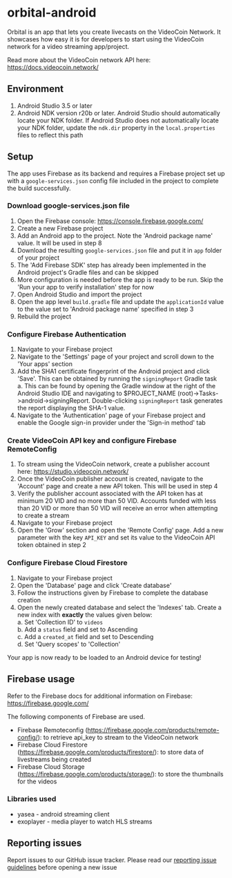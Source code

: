 # orbital-android

Orbital is an app that lets you create livecasts on the VideoCoin Network. It showcases how easy it is for developers to start using the VideoCoin network for a video streaming app/project.

Read more about the VideoCoin network API here: https://docs.videocoin.network/

## Environment
1. Android Studio 3.5 or later
2. Android NDK version r20b or later. Android Studio should automatically locate your NDK folder. If Android Studio does not automatically locate your NDK folder, update the `ndk.dir` property in the `local.properties` files to reflect this path
  
## Setup
The app uses Firebase as its backend and requires a Firebase project set up with a `google-services.json` config file included in the project to complete the build successfully.

### Download google-services.json file
1. Open the Firebase console: https://console.firebase.google.com/
2. Create a new Firebase project
3. Add an Android app to the project. Note the 'Android package name' value. It will be used in step 8
4. Download the resulting `google-services.json` file and put it in `app` folder of your project
5. The 'Add Firebase SDK' step has already been implemented in the Android project's Gradle files and can be skipped
6. More configuration is needed before the app is ready to be run. Skip the 'Run your app to verify installation' step for now
7. Open Android Studio and import the project
8. Open the app level `build.gradle` file and update the `applicationId` value to the value set to 'Android package name' specified in step 3
9. Rebuild the project

### Configure Firebase Authentication
1. Navigate to your Firebase project
2. Navigate to the 'Settings' page of your project and scroll down to the 'Your apps' section
3. Add the SHA1 certificate fingerprint of the Android project and click 'Save'. This can be obtained by running the `signingReport` Gradle task  
    a. This can be found by opening the Gradle window at the right of the Android Studio IDE and navigating to $PROJECT_NAME (root)->Tasks->android->signingReport. Double-clicking `signingReport` task generates the report displaying the SHA-1 value.
4. Navigate to the 'Authentication' page of your Firebase project and enable the Google sign-in provider under the 'Sign-in method' tab

### Create VideoCoin API key and configure Firebase RemoteConfig
1. To stream using the VideoCoin network, create a publisher account here: https://studio.videocoin.network/
2. Once the VideoCoin publisher account is created, navigate to the 'Account' page and create a new API token. This will be used in step 4
3. Verify the publisher account associated with the API token has at minimum 20 VID and no more than 50 VID. Accounts funded with less than 20 VID or more than 50 VID will receive an error when attempting to create a stream
4. Navigate to your Firebase project
5. Open the 'Grow' section and open the 'Remote Config' page. Add a new parameter with the key `API_KEY` and set its value to the VideoCoin API token obtained in step 2 

### Configure Firebase Cloud Firestore
1. Navigate to your Firebase project
2. Open the 'Database' page and click 'Create database'
3. Follow the instructions given by Firebase to complete the database creation
4. Open the newly created database and select the 'Indexes' tab. Create a new index with **exactly** the values given below:  
    a. Set 'Collection ID' to `videos`  
    b. Add a `status` field and set to Ascending  
    c. Add a `created_at` field and set to Descending  
    d. Set 'Query scopes' to 'Collection'  

Your app is now ready to be loaded to an Android device for testing!

## Firebase usage
Refer to the Firebase docs for additional information on Firebase: https://firebase.google.com/

The following components of Firebase are used.
* Firebase Remoteconfig (https://firebase.google.com/products/remote-config/): to retrieve api_key to stream to the VideoCoin network
* Firebase Cloud Firestore (https://firebase.google.com/products/firestore/): to store data of livestreams being created
* Firebase Cloud Storage (https://firebase.google.com/products/storage/): to store the thumbnails for the videos

### Libraries used
* yasea - android streaming client
* exoplayer - media player to watch HLS streams

## Reporting issues
Report issues to our GitHub issue tracker. Please read our [reporting issue guidelines](.github/reporting_issues.md) before opening a new issue
